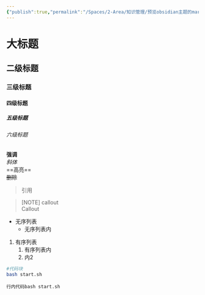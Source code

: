 ```yaml
---
{"publish":true,"permalink":"/Spaces/2-Area/知识管理/预览obsidian主题的markdown语法效果.md","title":"大标题","created":"2023-01-06","modified":"2023-03-14","published":"2025-07-10T22:31:19.853+08:00","cssclasses":""}
---
```



# 大标题

## 二级标题

### 三级标题

#### 四级标题

##### 五级标题

###### 六级标题

**强调**  
*斜体*  
==高亮==  
~~删除~~

> 引用

>[NOTE] callout  
> Callout

- 无序列表
	- 无序列表内
1. 有序列表
	1. 有序列表内
	2. 内2

```bash
#代码块
bash start.sh
```

`行内代码bash start.sh`